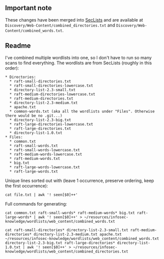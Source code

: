 ## Important note

These changes have been merged into [SecLists](https://github.com/danielmiessler/SecLists) and are available at `Discovery/Web-Content/combined_directories.txt` and `Discovery/Web-Content/combined_words.txt`.

## Readme

I've combined multiple wordlists into one, so I don't have to run so many scans to find everything. The wordlists are from SecLists (roughly in this order):

    * Directories:
      * raft-small-directories.txt
      * raft-small-directories-lowercase.txt
      * directory-list-2.3-small.txt
      * raft-medium-directories-lowercase.txt
      * raft-medium-directories.txt
      * directory-list-2.3-medium.txt
      * apache.txt 
      * common-words.txt (aka all the wordlists under "Files". Otherwise there would be no .git...)
      * directory-list-2.3-big.txt
      * raft-large-directories-lowercase.txt
      * raft-large-directories.txt 
      * directory-list-1.0.txt
    * Files:
      * common.txt
      * raft-small-words.txt
      * raft-small-words-lowercase.txt
      * raft-medium-words-lowercase.txt
      * raft-medium-words.txt
      * big.txt
      * raft-large-words-lowercase.txt
      * raft-large-words.txt          

Unique lines sorted out with (leave 1 occurrence, preserve ordering, keep the first occurrence):

```
cat file.txt | awk '! seen[$0]++'
```

Full commands for generating:

```
cat common.txt raft-small-words* raft-medium-words* big.txt raft-large-words* | awk '! seen[$0]++' > ~/resources/infosec-knowledge/wordlists/web_content/combined_words.txt

cat raft-small-directories* directory-list-2.3-small.txt raft-medium-directories* directory-list-2.3-medium.txt apache.txt ~/resources/infosec-knowledge/wordlists/web_content/combined_words.txt directory-list-2.3-big.txt raft-large-directories* directory-list-1.0.txt | awk '! seen[$0]++' > ~/resources/infosec-knowledge/wordlists/web_content/combined_directories.txt
```

